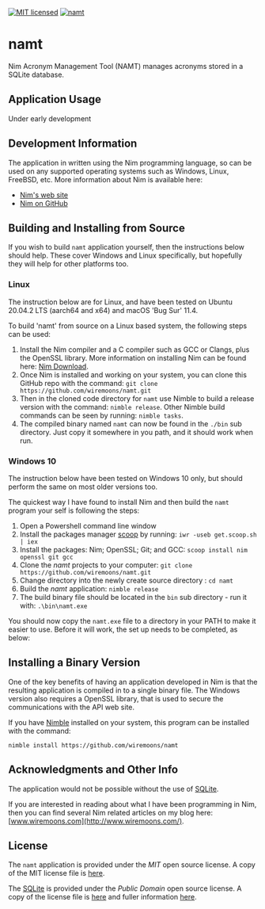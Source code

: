 [![MIT licensed](https://img.shields.io/badge/license-MIT-blue.svg)](https://raw.githubusercontent.com/hyperium/hyper/master/LICENSE) [![namt](https://github.com/wiremoons/namt/actions/workflows/namt-build-nim.yml/badge.svg)](https://github.com/wiremoons/namt/actions/workflows/namt-build-nim.yml)

# namt
Nim Acronym Management Tool (NAMT) manages acronyms stored in a SQLite database.

## Application Usage

Under early development

## Development Information

The application in written using the Nim programming language, so can be used on any supported operating systems such as Windows, Linux, FreeBSD, etc. More information about Nim is available here:

 - [Nim's web site](https://nim-lang.org/)
 - [Nim on GitHub](https://github.com/nim-lang/Nim)

## Building and Installing from Source 

If you wish to build `namt` application yourself, then the instructions below should help. These cover Windows and Linux specifically, but hopefully they will help for other platforms too.

### Linux

The instruction below are for Linux, and have been tested on Ubuntu 20.04.2 LTS (aarch64 and x64) and macOS 'Bug Sur' 11.4.

To build 'namt' from source on a Linux based system, the following steps can be used:

1. Install the Nim compiler and a C compiler such as GCC or Clangs, plus the OpenSSL library. More information on installing Nim can be found here: [Nim Download](https://nim-lang.org/install.html).
2. Once Nim is installed and working on your system, you can clone this GitHub repo with the command: `git clone https://github.com/wiremoons/namt.git`
3. Then in the cloned code directory for `namt` use Nimble to build a release version with the command: `nimble release`.   Other Nimble build commands can be seen by running: `nimble tasks`.
4. The compiled binary named `namt` can now be found in the `./bin` sub directory. Just copy it somewhere in you path, and it should work when run.

### Windows 10

The instruction below have been tested on Windows 10 only, but should perform the same on most older versions too.

The quickest way I have found to install Nim and then build the `namt` program your self is following the steps:

1. Open a Powershell command line window
2. Install the packages manager [scoop](https://scoop.sh/) by running: `iwr -useb get.scoop.sh | iex`
3. Install the packages: Nim; OpenSSL; Git; and GCC: `scoop install nim openssl git gcc`
4. Clone the *namt* projects to your computer: `git clone https://github.com/wiremoons/namt.git`
5. Change directory into the newly create source directory :  `cd namt`
6. Build the *namt* application: `nimble release`
7. The build binary file should be located in the `bin` sub directory - run it with: `.\bin\namt.exe`

You should now copy the `namt.exe` file to a directory in your PATH to make it easier to use. Before it will work,
the set up needs to be completed, as below:

## Installing a Binary Version

One of the key benefits of having an application developed in Nim is that the resulting application is compiled in to a single binary file. The Windows version also requires a OpenSSL library, that is used to secure the communications with the API web site.

If you have [Nimble](https://github.com/nim-lang/nimble) installed on your system, this program can be installed with the command:
```
nimble install https://github.com/wiremoons/namt
```

## Acknowledgments and Other Info

The application would not be possible without the use of [SQLite](https://www.sqlite.org).

If you are interested in reading about what I have been programming in Nim, then you can find several Nim related articles on my blog here: [www.wiremoons.com](http://www.wiremoons.com/).

## License

The `namt` application is provided under the *MIT* open source license. A copy of the MIT license file is [here](./LICENSE).

The [SQLite](https://www.sqlite.org) is provided under the *Public Domain* open source license. A copy of the license file is [here](https://github.com/sqlite/sqlite/blob/master/LICENSE.md) and fuller information [here](https://www.sqlite.org/copyright.html).
